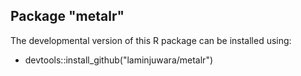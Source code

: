 ## Package "metalr"

The developmental version of this R package can be installed using:

- devtools::install_github("laminjuwara/metalr")
